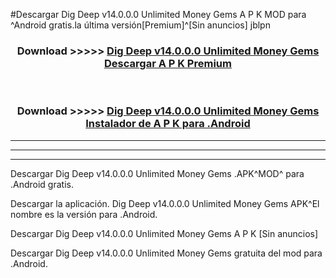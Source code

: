 #Descargar Dig Deep v14.0.0.0 Unlimited Money Gems  A P K MOD para ^Android gratis.la última versión[Premium]^[Sin anuncios] jblpn



<div align="center">
<h3>Download >>>>> <a href="https://es-web.web.app/?es= Dig Deep v14.0.0.0 Unlimited Money Gems ">Dig Deep v14.0.0.0 Unlimited Money Gems  Descargar A P K Premium</a></h3><br>

<h3>Download >>>>> <a href="https://es-web.web.app/?es= Dig Deep v14.0.0.0 Unlimited Money Gems ">Dig Deep v14.0.0.0 Unlimited Money Gems  Instalador de A P K para .Android</a></h3>
</div>


----------------------------------------------------------

----------------------------------------------------------

----------------------------------------------------------

Descargar Dig Deep v14.0.0.0 Unlimited Money Gems  .APK^MOD^ para .Android gratis.

Descargar la aplicación. Dig Deep v14.0.0.0 Unlimited Money Gems  APK^El nombre es la versión para .Android.

Descargar Dig Deep v14.0.0.0 Unlimited Money Gems  A P K [Sin anuncios]

Descargar Dig Deep v14.0.0.0 Unlimited Money Gems  gratuita del mod para .Android.